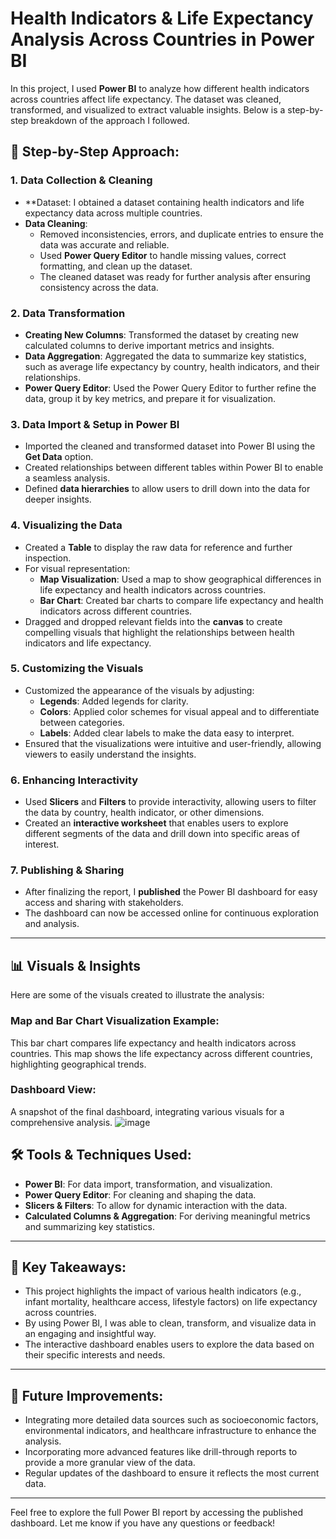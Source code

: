 # Health Indicators & Life Expectancy Analysis Across Countries in Power BI

In this project, I used **Power BI** to analyze how different health indicators across countries affect life expectancy. The dataset was cleaned, transformed, and visualized to extract valuable insights. Below is a step-by-step breakdown of the approach I followed.

## 🚀 Step-by-Step Approach:

### 1. **Data Collection & Cleaning**
   - **Dataset: I obtained a dataset containing health indicators and life expectancy data across multiple countries.
   - **Data Cleaning**:
     - Removed inconsistencies, errors, and duplicate entries to ensure the data was accurate and reliable.
     - Used **Power Query Editor** to handle missing values, correct formatting, and clean up the dataset.
     - The cleaned dataset was ready for further analysis after ensuring consistency across the data.

### 2. **Data Transformation**
   - **Creating New Columns**: Transformed the dataset by creating new calculated columns to derive important metrics and insights.
   - **Data Aggregation**: Aggregated the data to summarize key statistics, such as average life expectancy by country, health indicators, and their relationships.
   - **Power Query Editor**: Used the Power Query Editor to further refine the data, group it by key metrics, and prepare it for visualization.

### 3. **Data Import & Setup in Power BI**
   - Imported the cleaned and transformed dataset into Power BI using the **Get Data** option.
   - Created relationships between different tables within Power BI to enable a seamless analysis.
   - Defined **data hierarchies** to allow users to drill down into the data for deeper insights.

### 4. **Visualizing the Data**
   - Created a **Table** to display the raw data for reference and further inspection.
   - For visual representation:
     - **Map Visualization**: Used a map to show geographical differences in life expectancy and health indicators across countries.
     - **Bar Chart**: Created bar charts to compare life expectancy and health indicators across different countries.
   - Dragged and dropped relevant fields into the **canvas** to create compelling visuals that highlight the relationships between health indicators and life expectancy.

### 5. **Customizing the Visuals**
   - Customized the appearance of the visuals by adjusting:
     - **Legends**: Added legends for clarity.
     - **Colors**: Applied color schemes for visual appeal and to differentiate between categories.
     - **Labels**: Added clear labels to make the data easy to interpret.
   - Ensured that the visualizations were intuitive and user-friendly, allowing viewers to easily understand the insights.

### 6. **Enhancing Interactivity**
   - Used **Slicers** and **Filters** to provide interactivity, allowing users to filter the data by country, health indicator, or other dimensions.
   - Created an **interactive worksheet** that enables users to explore different segments of the data and drill down into specific areas of interest.

### 7. **Publishing & Sharing**
   - After finalizing the report, I **published** the Power BI dashboard for easy access and sharing with stakeholders.
   - The dashboard can now be accessed online for continuous exploration and analysis.

---

## 📊 Visuals & Insights

Here are some of the visuals created to illustrate the analysis:

### Map and Bar Chart Visualization Example:
This bar chart compares life expectancy and health indicators across countries.
This map shows the life expectancy across different countries, highlighting geographical trends.


### Dashboard View:
A snapshot of the final dashboard, integrating various visuals for a comprehensive analysis.
![image](https://github.com/user-attachments/assets/ba3865b1-5f03-46dc-9257-5395bba1d78a)


## 🛠 Tools & Techniques Used:
- **Power BI**: For data import, transformation, and visualization.
- **Power Query Editor**: For cleaning and shaping the data.
- **Slicers & Filters**: To allow for dynamic interaction with the data.
- **Calculated Columns & Aggregation**: For deriving meaningful metrics and summarizing key statistics.

---

## 🎯 Key Takeaways:
- This project highlights the impact of various health indicators (e.g., infant mortality, healthcare access, lifestyle factors) on life expectancy across countries.
- By using Power BI, I was able to clean, transform, and visualize data in an engaging and insightful way.
- The interactive dashboard enables users to explore the data based on their specific interests and needs.

---

## 📅 Future Improvements:
- Integrating more detailed data sources such as socioeconomic factors, environmental indicators, and healthcare infrastructure to enhance the analysis.
- Incorporating more advanced features like drill-through reports to provide a more granular view of the data.
- Regular updates of the dashboard to ensure it reflects the most current data.

---

Feel free to explore the full Power BI report by accessing the published dashboard. Let me know if you have any questions or feedback!
